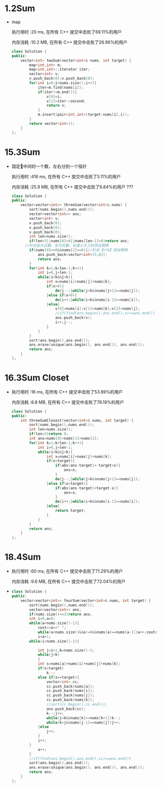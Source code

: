 # 1.2Sum

- map

   执行用时 :20 ms, 在所有 C++ 提交中击败了69.11%的用户

   内存消耗 :10.2 MB, 在所有 C++ 提交中击败了26.96%的用户

   ```c++
   class Solution {
   public:
       vector<int> twoSum(vector<int>& nums, int target) {
           map<int,int> m;
           map<int,int>::iterator iter;
           vector<int> v;
           v.push_back(0);v.push_back(0);
           for(int i=0;i<nums.size();i++){
               iter=m.find(nums[i]);
               if(iter!=m.end()){
                   v[0]=i;
                   v[1]=iter->second;
                   return v;
               }
               m.insert(pair<int,int>(target-nums[i],i));
           }
           return vector<int>();
       }
   };
   ```

# 15.3Sum

- 固定🧷中间的一个数，左右分别一个指针

   执行用时 :416 ms, 在所有 C++ 提交中击败了5.11%的用户

   内存消耗 :25.9 MB, 在所有 C++ 提交中击败了6.84%的用户 ???

   ```c++
   class Solution {
   public:
       vector<vector<int>> threeSum(vector<int>& nums) {
           sort(nums.begin(),nums.end());
           vector<vector<int>> ans;
           vector<int> v;
           v.push_back(0);
           v.push_back(0);
           v.push_back(0);
           int len=nums.size();
           if(len<3||nums[0]>0||nums[len-1]<0)return ans;
         //针对全为正数、全为负数、长度小于三的测试用例
           if(nums[0]==0&&nums[2]==0){//针对【n*0】测试用例
               ans.push_back(vector<int>(3,0));
               return ans;
           }
           for(int k=1;k<len-1;k++){
               int i=0,j=len-1;
               while(i<k&&j>k){
                   int x=nums[i]+nums[j]+nums[k];
                   if(x>0){
                       do{j--;}while(j>k&&nums[j+1]==nums[j]);
                   }else if(x<0){
                       do{i++;}while(i<k&&nums[i-1]==nums[i]);
                   }else{
                       v[0]=nums[i];v[1]=nums[k];v[2]=nums[j];
                       //if(find(ans.begin(),ans.end(),v)==ans.end())
                       ans.push_back(v);
                       i++;j--;
                   }
               }
           }
           sort(ans.begin(),ans.end());
           ans.erase(unique(ans.begin(), ans.end()), ans.end());
           return ans;
       }
   };
   ```

# 16.3Sum Closet

- 执行用时 :16 ms, 在所有 C++ 提交中击败了53.89%的用户

  内存消耗 :8.8 MB, 在所有 C++ 提交中击败了76.19%的用户

  ```c++
  class Solution {
  public:
      int threeSumClosest(vector<int>& nums, int target) {
          sort(nums.begin(),nums.end());
          int len=nums.size();
          if(len<3)return 0;
          int ans=nums[0]+nums[1]+nums[2];
          for(int k=1;k<len-1;k++){
              int i=0,j=len-1;
              while(i<k&&j>k){
                  int x=nums[i]+nums[j]+nums[k];
                  if(x>target){
                      if(abs(ans-target)>-target+x){
                          ans=x;
                      }
                      do{j--;}while(j>k&&nums[j+1]==nums[j]);
                  }else if(x<target){
                      if(abs(ans-target)>target-x){
                          ans=x;
                      }
                      do{i++;}while(i<k&&nums[i-1]==nums[i]);
                  }else{
                      return target;
                  }
              }
          }
          return ans;
      }
  };
  ```


# 18.4Sum

- 执行用时 :60 ms, 在所有 C++ 提交中击败了71.29%的用户

  内存消耗 :9.6 MB, 在所有 C++ 提交中击败了72.04%的用户

- ```c++
  class Solution {
  public:
      vector<vector<int>> fourSum(vector<int>& nums, int target) {
          sort(nums.begin(),nums.end());
          vector<vector<int>> ans;
          if(nums.size()<=3)return ans;
          int i=0,a=0;
          while(a<nums.size()-1){
              cout<<a<<" ";
              while(a<nums.size()&&a!=0&&nums[a]==nums[a-1])a++;cout<<a<<endl;
              i=a+1;
          while(i<nums.size()-1){
              
              int j=i+1,k=nums.size()-1;
              while(j<k)
              {
              int s=nums[a]+nums[i]+nums[j]+nums[k];
              if(s>target)
                  k--;
              else if(s==target){
                  vector<int> cc;
                  cc.push_back(nums[a]);
                  cc.push_back(nums[i]);
                  cc.push_back(nums[j]);
                  cc.push_back(nums[k]);
                  //sort(cc.begin(),cc.end());
                  ans.push_back(cc);
                  k--;j++;
                  while(j<k&&nums[k]==nums[k+1])k--;
                  while(k>j&&nums[j-1]==nums[j])j++;
              }else
                  j++;
              }
              i++;
          }
              a++;
          }
          //if(find(ans.begin(),ans.end(),cc)==ans.end())
          sort(ans.begin(),ans.end());
          ans.erase(unique(ans.begin(), ans.end()), ans.end());
          return ans;
      }
  };
  ```